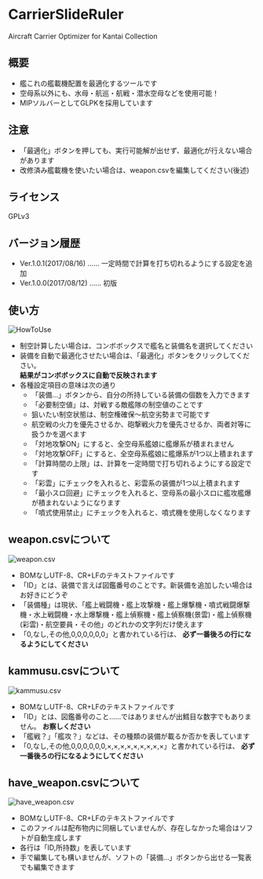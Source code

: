# CarrierSlideRuler
Aircraft Carrier Optimizer for Kantai Collection

## 概要
- 艦これの艦載機配置を最適化するツールです
- 空母系以外にも、水母・航巡・航戦・潜水空母などを使用可能！
- MIPソルバーとしてGLPKを採用しています

## 注意
- 「最適化」ボタンを押しても、実行可能解が出せず、最適化が行えない場合があります
- 改修済み艦載機を使いたい場合は、weapon.csvを編集してください(後述)

## ライセンス
GPLv3

## バージョン履歴
- Ver.1.0.1(2017/08/16) …… 一定時間で計算を打ち切れるようにする設定を追加
- Ver.1.0.0(2017/08/12) …… 初版

## 使い方
![HowToUse](https://user-images.githubusercontent.com/3734392/29352269-093aaac8-82a1-11e7-8a90-2b191c229f6c.png)

- 制空計算したい場合は、コンボボックスで艦名と装備名を選択してください
- 装備を自動で最適化させたい場合は、「最適化」ボタンをクリックしてください。   
**結果がコンボボックスに自動で反映されます**
- 各種設定項目の意味は次の通り
  - 「装備...」ボタンから、自分の所持している装備の個数を入力できます
  - 「必要制空値」は、対戦する敵艦隊の制空値のことです
  - 狙いたい制空状態は、制空権確保～航空劣勢まで可能です
  - 航空戦の火力を優先させるか、砲撃戦火力を優先させるか、両者対等に扱うかを選べます
  - 「対地攻撃ON」にすると、全空母系艦娘に艦爆系が積まれません
  - 「対地攻撃OFF」にすると、全空母系艦娘に艦爆系が1つ以上積まれます
  - 「計算時間の上限」は、計算を一定時間で打ち切れるようにする設定です
  - 「彩雲」にチェックを入れると、彩雲系の装備が1つ以上積まれます
  - 「最小スロ回避」にチェックを入れると、空母系の最小スロに艦攻艦爆が積まれないようになります
  - 「噴式使用禁止」にチェックを入れると、噴式機を使用しなくなります

## weapon.csvについて
![weapon.csv](https://user-images.githubusercontent.com/3734392/29223838-f094d27e-7f02-11e7-8e1b-26bca324d54d.png)

- BOMなしUTF-8、CR+LFのテキストファイルです
- 「ID」とは、装備で言えば図鑑番号のことです。新装備を追加したい場合はお好きにどうぞ
- 「装備種」は現状、「艦上戦闘機・艦上攻撃機・艦上爆撃機・噴式戦闘爆撃機・水上戦闘機・水上爆撃機・艦上偵察機・艦上偵察機(景雲)・艦上偵察機(彩雲)・航空要員・その他」のどれかの文字列だけ使えます
- 「0,なし,その他,0,0,0,0,0,0」と書かれている行は、 **必ず一番後ろの行になるようにしてください**

## kammusu.csvについて
![kammusu.csv](https://user-images.githubusercontent.com/3734392/29223993-7ee6a2f0-7f03-11e7-99ee-401b0cc54aef.png)
- BOMなしUTF-8、CR+LFのテキストファイルです
- 「ID」とは、図鑑番号のこと……ではありませんが出鱈目な数字でもありません。 **お察しください**
- 「艦戦？」「艦攻？」などは、その種類の装備が載るか否かを表しています
- 「0,なし,その他,0,0,0,0,0,0,×,×,×,×,×,×,×,×,×」と書かれている行は、 **必ず一番後ろの行になるようにしてください**

## have_weapon.csvについて
![have_weapon.csv](https://user-images.githubusercontent.com/3734392/29224090-cabf1766-7f03-11e7-8de5-4559268cc5ac.png)
- BOMなしUTF-8、CR+LFのテキストファイルです
- このファイルは配布物内に同梱していませんが、存在しなかった場合はソフトが自動生成します
- 各行は「ID,所持数」を表しています
- 手で編集しても構いませんが、ソフトの「装備...」ボタンから出せる一覧表でも編集できます
